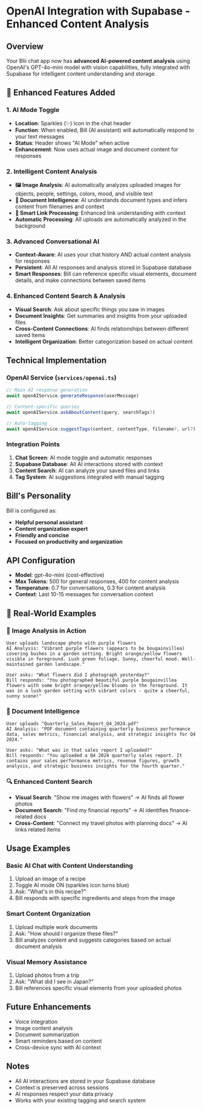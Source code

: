 # OpenAI Integration with Supabase - Enhanced Content Analysis

## Overview
Your Blii chat app now has **advanced AI-powered content analysis** using OpenAI's GPT-4o-mini model with vision capabilities, fully integrated with Supabase for intelligent content understanding and storage.

## 🚀 Enhanced Features Added

### 1. **AI Mode Toggle**
- **Location**: Sparkles (✨) icon in the chat header
- **Function**: When enabled, Bill (AI assistant) will automatically respond to your text messages
- **Status**: Header shows "AI Mode" when active
- **Enhancement**: Now uses actual image and document content for responses

### 2. **Intelligent Content Analysis**
- **🖼️ Image Analysis**: AI automatically analyzes uploaded images for objects, people, settings, colors, mood, and visible text
- **📄 Document Intelligence**: AI understands document types and infers content from filenames and context
- **🔗 Smart Link Processing**: Enhanced link understanding with context
- **Automatic Processing**: All uploads are automatically analyzed in the background

### 3. **Advanced Conversational AI**
- **Context-Aware**: AI uses your chat history AND actual content analysis for responses
- **Persistent**: All AI responses and analysis stored in Supabase database
- **Smart Responses**: Bill can reference specific visual elements, document details, and make connections between saved items

### 4. **Enhanced Content Search & Analysis**
- **Visual Search**: Ask about specific things you saw in images
- **Document Insights**: Get summaries and insights from your uploaded files
- **Cross-Content Connections**: AI finds relationships between different saved items
- **Intelligent Organization**: Better categorization based on actual content

## Technical Implementation

### OpenAI Service (`services/openai.ts`)
```typescript
// Main AI response generation
await openAIService.generateResponse(userMessage)

// Content-specific queries
await openAIService.askAboutContent(query, searchTags?)

// Auto-tagging
await openAIService.suggestTags(content, contentType, filename?, url?)
```

### Integration Points
1. **Chat Screen**: AI mode toggle and automatic responses
2. **Supabase Database**: All AI interactions stored with context
3. **Content Search**: AI can analyze your saved files and links
4. **Tag System**: AI suggestions integrated with manual tagging

## Bill's Personality
Bill is configured as:
- **Helpful personal assistant**
- **Content organization expert**
- **Friendly and concise**
- **Focused on productivity and organization**

## API Configuration
- **Model**: gpt-4o-mini (cost-effective)
- **Max Tokens**: 500 for general responses, 400 for content analysis
- **Temperature**: 0.7 for conversations, 0.3 for content analysis
- **Context**: Last 10-15 messages for conversation context

## 🎯 Real-World Examples

### 📸 Image Analysis in Action
```
User uploads landscape photo with purple flowers
AI Analysis: "Vibrant purple flowers (appears to be bougainvillea) covering bushes in a garden setting. Bright orange/yellow flowers visible in foreground. Lush green foliage. Sunny, cheerful mood. Well-maintained garden landscape."

User asks: "What flowers did I photograph yesterday?"
Bill responds: "You photographed beautiful purple bougainvillea flowers with some bright orange/yellow blooms in the foreground. It was in a lush garden setting with vibrant colors - quite a cheerful, sunny scene!"
```

### 📄 Document Intelligence
```
User uploads "Quarterly_Sales_Report_Q4_2024.pdf"
AI Analysis: "PDF document containing quarterly business performance data, sales metrics, financial analysis, and strategic insights for Q4 2024."

User asks: "What was in that sales report I uploaded?"
Bill responds: "You uploaded a Q4 2024 quarterly sales report. It contains your sales performance metrics, revenue figures, growth analysis, and strategic business insights for the fourth quarter."
```

### 🔍 Enhanced Content Search
- **Visual Search**: "Show me images with flowers" → AI finds all flower photos
- **Document Search**: "Find my financial reports" → AI identifies finance-related docs
- **Cross-Content**: "Connect my travel photos with planning docs" → AI links related items

## Usage Examples

### Basic AI Chat with Content Understanding
1. Upload an image of a recipe
2. Toggle AI mode ON (sparkles icon turns blue)  
3. Ask: "What's in this recipe?"
4. Bill responds with specific ingredients and steps from the image

### Smart Content Organization
1. Upload multiple work documents
2. Ask: "How should I organize these files?"
3. Bill analyzes content and suggests categories based on actual document analysis

### Visual Memory Assistance
1. Upload photos from a trip
2. Ask: "What did I see in Japan?"
3. Bill references specific visual elements from your uploaded photos

## Future Enhancements
- Voice integration
- Image content analysis
- Document summarization
- Smart reminders based on content
- Cross-device sync with AI context

## Notes
- All AI interactions are stored in your Supabase database
- Context is preserved across sessions
- AI responses respect your data privacy
- Works with your existing tagging and search system 